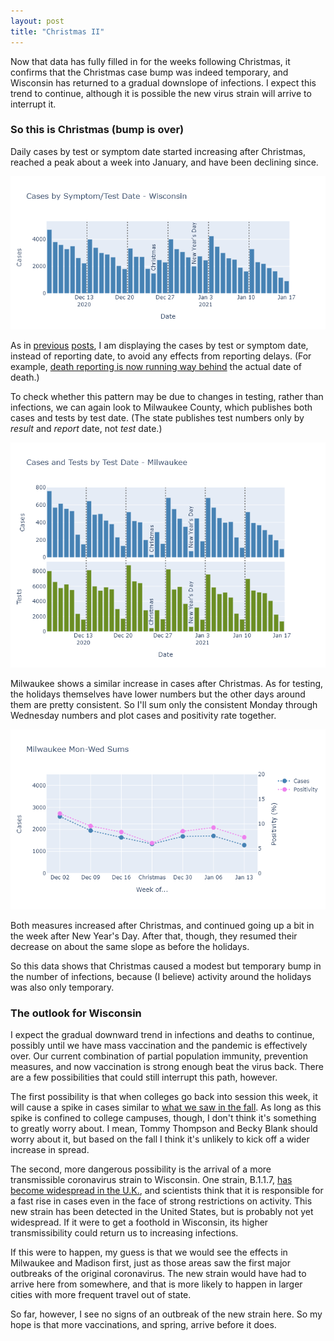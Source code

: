 ```yaml
---
layout: post
title: "Christmas II"
---
```


Now that data has fully filled in for the weeks following Christmas, it confirms that the Christmas case bump was indeed temporary, and Wisconsin has returned to a gradual downslope of infections. I expect this trend to continue, although it is possible the new virus strain will arrive to interrupt it.

### So this is Christmas (bump is over)
Daily cases by test or symptom date started increasing after Christmas, reached a peak about a week into January, and have been declining since.

![Wisconsin cases by test date](../assets/Christmas2-WI.png)

As in [previous](2021-01-09-christmas1.md) [posts](2020-12-21-thanksgiving.md), I am displaying the cases by test or symptom date, instead of reporting date, to avoid any effects from reporting delays. (For example, [death reporting is now running way behind](https://twitter.com/MattBayerWI/status/1350934901483315207) the actual date of death.)

To check whether this pattern may be due to changes in testing, rather than infections, we can again look to Milwaukee County, which publishes both cases and tests by test date. (The state publishes test numbers only by *result* and *report* date, not *test* date.)

![Milwaukee cases and tests](../assets/Christmas2-Milwaukee.png)

Milwaukee shows a similar increase in cases after Christmas. As for testing, the holidays themselves have lower numbers but the other days around them are pretty consistent. So I'll sum only the consistent Monday through Wednesday numbers and plot cases and positivity rate together.

![Cases/Positivity Mon-Wed](../assets/Christmas2-MonWed-Milwaukee.png)

Both measures increased after Christmas, and continued going up a bit in the week after New Year's Day. After that, though, they resumed their decrease on about the same slope as before the holidays. 

So this data shows that Christmas caused a modest but temporary bump in the number of infections, because (I believe) activity around the holidays was also only temporary.

### The outlook for Wisconsin
I expect the gradual downward trend in infections and deaths to continue, possibly until we have mass vaccination and the pandemic is effectively over. Our current combination of partial population immunity, prevention measures, and now vaccination is strong enough beat the virus back. There are a few possibilities that could still interrupt this path, however. 
 
The first possibility is that when colleges go back into session this week, it will cause a spike in cases similar to [what we saw in the fall](2020-09-14-wisconsin-colleges.md). As long as this spike is confined to college campuses, though, I don't think it's something to greatly worry about. I mean, Tommy Thompson and Becky Blank should worry about it, but based on the fall I think it's unlikely to kick off a wider increase in spread.
 
The second, more dangerous possibility is the arrival of a more transmissible coronavirus strain to Wisconsin. One strain, B.1.1.7, [has become widespread in the U.K.](https://twitter.com/trvrb/status/1351210613310156801), and scientists think that it is responsible for a fast rise in cases even in the face of strong restrictions on activity. This new strain has been detected in the United States, but is probably not yet widespread. If it were to get a foothold in Wisconsin, its higher transmissibility could return us to increasing infections. 

If this were to happen, my guess is that we would see the effects in Milwaukee and Madison first, just as those areas saw the first major outbreaks of the original coronavirus. The new strain would have had to arrive here from somewhere, and that is more likely to happen in larger cities with more frequent travel out of state.

So far, however, I see no signs of an outbreak of the new strain here. So my hope is that more vaccinations, and spring, arrive before it does.
